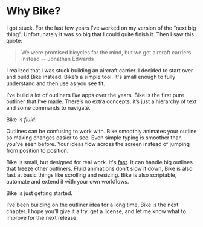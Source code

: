 # Why Bike?

I got stuck. For the last few years I’ve worked on my version of the “next big thing”. Unfortunately it was so big that I could quite finish it. Then I saw this quote:

> We were promised bicycles for the mind, but we got aircraft carriers instead -- Jonathan Edwards

I realized that I was stuck building an aircraft carrier. I decided to start over and build Bike instead. Bike’s a simple tool. It's small enough to fully understand and then use as you see fit.

I’ve build a lot of outliners _like_ apps over the years. Bike is the first pure outliner that I’ve made. There’s no extra concepts, it’s just a hierarchy of text and some commands to navigate.

Bike is _fluid_.

Outlines can be confusing to work with. Bike smoothly animates your outline so making changes easier to see. Even simple typing is smoother than you’ve seen before. Your ideas flow across the screen instead of jumping from position to position.

Bike is small, but designed for real work. It's [fast](https://www.hogbaysoftware.com/posts/moby-dick-workout/). It can handle big outlines that freeze other outliners. Fluid animations don't slow it down, Bike is also fast at basic things like scrolling and resizing. Bike is also scriptable, automate and extend it with your own workflows.

Bike is just getting started.

I’ve been building on the outliner idea for a long time, Bike is the next chapter. I hope you’ll give it a try, get a license, and let me know what to improve for the next release.
